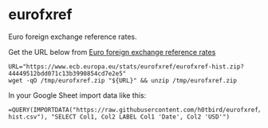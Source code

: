 # eurofxref
Euro foreign exchange reference rates.

Get the URL below from [Euro foreign exchange reference rates](https://www.ecb.europa.eu/stats/policy_and_exchange_rates/euro_reference_exchange_rates/html/index.en.html)
```
URL="https://www.ecb.europa.eu/stats/eurofxref/eurofxref-hist.zip?44449512bdd071c13b3990854cd7e2e5"
wget -qO /tmp/eurofxref.zip "${URL}" && unzip /tmp/eurofxref.zip
```

In your Google Sheet import data like this:
```
=QUERY(IMPORTDATA("https://raw.githubusercontent.com/h0tbird/eurofxref/refs/heads/main/eurofxref-hist.csv"), "SELECT Col1, Col2 LABEL Col1 'Date', Col2 'USD'")
```
